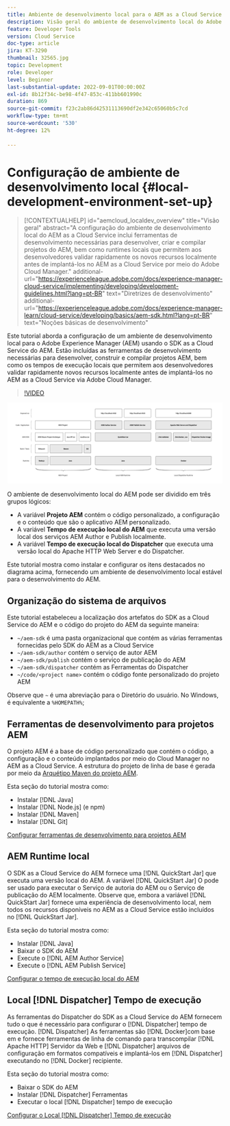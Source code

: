 ```yaml
---
title: Ambiente de desenvolvimento local para o AEM as a Cloud Service
description: Visão geral do ambiente de desenvolvimento local do Adobe Experience Manager (AEM).
feature: Developer Tools
version: Cloud Service
doc-type: article
jira: KT-3290
thumbnail: 32565.jpg
topic: Development
role: Developer
level: Beginner
last-substantial-update: 2022-09-01T00:00:00Z
exl-id: 8b12f34c-be98-4f47-853c-411bb601990c
duration: 869
source-git-commit: f23c2ab86d42531113690df2e342c65060b5c7cd
workflow-type: tm+mt
source-wordcount: '530'
ht-degree: 12%

---
```


# Configuração de ambiente de desenvolvimento local {#local-development-environment-set-up}

>[!CONTEXTUALHELP]
>id="aemcloud_localdev_overview"
>title="Visão geral"
>abstract="A configuração do ambiente de desenvolvimento local do AEM as a Cloud Service inclui ferramentas de desenvolvimento necessárias para desenvolver, criar e compilar projetos do AEM, bem como runtimes locais que permitem aos desenvolvedores validar rapidamente os novos recursos localmente antes de implantá-los no AEM as a Cloud Service por meio do Adobe Cloud Manager."
>additional-url="https://experienceleague.adobe.com/docs/experience-manager-cloud-service/implementing/developing/development-guidelines.html?lang=pt-BR" text="Diretrizes de desenvolvimento"
>additional-url="https://experienceleague.adobe.com/docs/experience-manager-learn/cloud-service/developing/basics/aem-sdk.html?lang=pt-BR" text="Noções básicas de desenvolvimento"

Este tutorial aborda a configuração de um ambiente de desenvolvimento local para o Adobe Experience Manager (AEM) usando o SDK as a Cloud Service do AEM. Estão incluídas as ferramentas de desenvolvimento necessárias para desenvolver, construir e compilar projetos AEM, bem como os tempos de execução locais que permitem aos desenvolvedores validar rapidamente novos recursos localmente antes de implantá-los no AEM as a Cloud Service via Adobe Cloud Manager.

>[!VIDEO](https://video.tv.adobe.com/v/32565?quality=12&learn=on)

![Pilha de tecnologia de ambiente de desenvolvimento local as a Cloud Service do AEM](./assets/overview/aem-sdk-technology-stack.png)

O ambiente de desenvolvimento local do AEM pode ser dividido em três grupos lógicos:

+ A variável __Projeto AEM__ contém o código personalizado, a configuração e o conteúdo que são o aplicativo AEM personalizado.
+ A variável __Tempo de execução local do AEM__ que executa uma versão local dos serviços AEM Author e Publish localmente.
+ A variável __Tempo de execução local do Dispatcher__ que executa uma versão local do Apache HTTP Web Server e do Dispatcher.

Este tutorial mostra como instalar e configurar os itens destacados no diagrama acima, fornecendo um ambiente de desenvolvimento local estável para o desenvolvimento do AEM.

## Organização do sistema de arquivos

Este tutorial estabeleceu a localização dos artefatos do SDK as a Cloud Service do AEM e o código do projeto do AEM da seguinte maneira:

+ `~/aem-sdk` é uma pasta organizacional que contém as várias ferramentas fornecidas pelo SDK do AEM as a Cloud Service
+ `~/aem-sdk/author` contém o serviço de autor AEM
+ `~/aem-sdk/publish` contém o serviço de publicação do AEM
+ `~/aem-sdk/dispatcher` contém as Ferramentas do Dispatcher
+ `~/code/<project name>` contém o código fonte personalizado do projeto AEM

Observe que `~` é uma abreviação para o Diretório do usuário. No Windows, é equivalente a `%HOMEPATH%`;

## Ferramentas de desenvolvimento para projetos AEM

O projeto AEM é a base de código personalizado que contém o código, a configuração e o conteúdo implantados por meio do Cloud Manager no AEM as a Cloud Service. A estrutura do projeto de linha de base é gerada por meio da [Arquétipo Maven do projeto AEM](https://github.com/adobe/aem-project-archetype).

Esta seção do tutorial mostra como:

+ Instalar [!DNL Java]
+ Instalar [!DNL Node.js] (e npm)
+ Instalar [!DNL Maven]
+ Instalar [!DNL Git]

[Configurar ferramentas de desenvolvimento para projetos AEM](./development-tools.md)

## AEM Runtime local

O SDK as a Cloud Service do AEM fornece uma [!DNL QuickStart Jar] que executa uma versão local do AEM. A variável [!DNL QuickStart Jar] O pode ser usado para executar o Serviço de autoria do AEM ou o Serviço de publicação do AEM localmente. Observe que, embora a variável [!DNL QuickStart Jar] fornece uma experiência de desenvolvimento local, nem todos os recursos disponíveis no AEM as a Cloud Service estão incluídos no [!DNL QuickStart Jar].

Esta seção do tutorial mostra como:

+ Instalar [!DNL Java]
+ Baixar o SDK do AEM
+ Execute o [!DNL AEM Author Service]
+ Execute o [!DNL AEM Publish Service]

[Configurar o tempo de execução local do AEM](./aem-runtime.md)

## Local [!DNL Dispatcher] Tempo de execução

As ferramentas do Dispatcher do SDK as a Cloud Service do AEM fornecem tudo o que é necessário para configurar o [!DNL Dispatcher] tempo de execução. [!DNL Dispatcher] As ferramentas são [!DNL Docker]com base em e fornece ferramentas de linha de comando para transcompilar [!DNL Apache HTTP] Servidor da Web e [!DNL Dispatcher] arquivos de configuração em formatos compatíveis e implantá-los em [!DNL Dispatcher] executando no [!DNL Docker] recipiente.

Esta seção do tutorial mostra como:

+ Baixar o SDK do AEM
+ Instalar [!DNL Dispatcher] Ferramentas
+ Executar o local [!DNL Dispatcher] tempo de execução

[Configurar o Local [!DNL Dispatcher] Tempo de execução](./dispatcher-tools.md)
